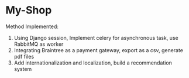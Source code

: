# My-Shop


Method Implemented:
1. Using Django session, Implement celery for asynchronous task, use RabbitMQ as worker  
2. Integrating Braintree as a payment gateway, export as a csv, generate pdf files  
3. Add internationalization and localization, build a recommendation system  
